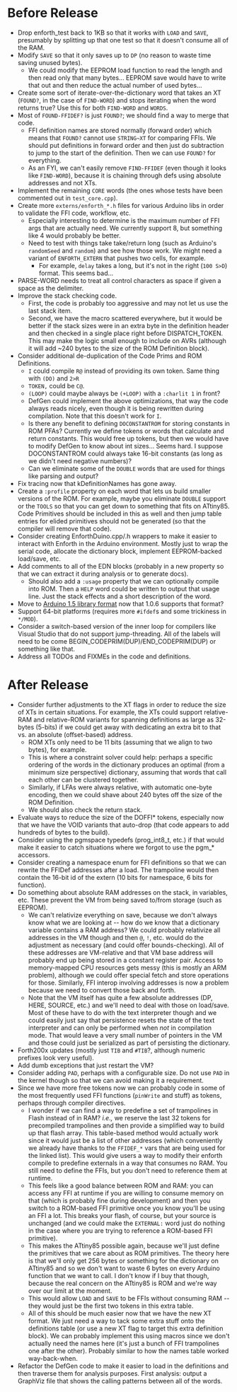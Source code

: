 # Before Release

* Drop enforth\_test back to 1KB so that it works with `LOAD` and `SAVE`, presumably by splitting up that one test so that it doesn't consume all of the RAM.
* Modify `SAVE` so that it only saves up to `DP` (no reason to waste time saving unused bytes).
  * We could modify the EEPROM load function to read the length and then read only that many bytes... EEPROM save would have to write that out and then reduce the actual number of used bytes...
* Create some sort of iterate-over-the-dictionary word that takes an XT (`FOUND?`, in the case of `FIND-WORD`) and stops iterating when the word returns true?  Use this for both `FIND-WORD` and `WORDS`.
* Most of `FOUND-FFIDEF?` is just `FOUND?`; we should find a way to merge that code.
  * FFI definition names are stored normally (forward order) which means that `FOUND?` cannot use `STRING~XT` for comparing FFIs.  We should put definitions in forward order and then just do subtraction to jump to the start of the definition.  Then we can use `FOUND?` for everything.
  * As an FYI, we can't easily remove `FIND-FFIDEF` (even though it looks like `FIND-WORD`), because it is chaining through defs using absolute addresses and not XTs.
* Implement the remaining `CORE` words (the ones whose tests have been commented out in `test_core.cpp`).
* Create more `externs/enforth_*.h` files for various Arduino libs in order to validate the FFI code, workflow, etc.
  * Especially interesting to determine is the maximum number of FFI args that are actually need.  We currently support 8, but something like 4 would probably be better.
  * Need to test with things take take/return long (such as Arduino's `randomSeed` and `random`) and see how those work.  We might need a variant of `ENFORTH_EXTERN` that pushes two cells, for example.
    * For example, `delay` takes a long, but it's not in the right (`100 S>D`) format.  This seems bad...
* PARSE-WORD needs to treat all control characters as space if given a space as the delimiter.
* Improve the stack checking code.
  * First, the code is probably too aggressive and may not let us use the last stack item.
  * Second, we have the macro scattered everywhere, but it would be better if the stack sizes were in an extra byte in the definition header and then checked in a single place right before DISPATCH\_TOKEN.  This may make the logic small enough to include on AVRs (although it will add ~240 bytes to the size of the ROM Definition block).
* Consider additional de-duplication of the Code Prims and ROM Definitions.
  * `I` could compile `R@` instead of providing its own token.  Same thing with `(DO)` and `2>R`
  * `TOKEN,` could be `C@`.
  * `(LOOP)` could maybe always be `(+LOOP)` with a `:charlit 1` in front?
  * DefGen could implement the above optimizations, that way the code always reads nicely, even though it is being rewritten during compilation.  Note that this doesn't work for `I`.
  * Is there any benefit to defining `DOCONSTANTROM` for storing constants in ROM PFAs?  Currently we define tokens or words that calculate and return constants.  This would free up tokens, but then we would have to modify DefGen to know about int sizes...  Seems hard.  I suppose DOCONSTANTROM could always take 16-bit constants (as long as we didn't need negative numbers)?
  * Can we eliminate some of the `DOUBLE` words that are used for things like parsing and output?
* Fix tracing now that kDefinitionNames has gone away.
* Create a `:profile` property on each word that lets us build smaller versions of the ROM.  For example, maybe you eliminate `DOUBLE` support or the `TOOLS` so that you can get down to something that fits on ATtiny85.  Code Primitives should be included in this as well and then jump table entries for elided primitives should not be generated (so that the compiler will remove that code).
* Consider creating EnforthDuino.cpp/.h wrappers to make it easier to interact with Enforth in the Arduino environment.  Mostly just to wrap the serial code, allocate the dictionary block, implement EEPROM-backed load/save, etc.
* Add comments to all of the EDN blocks (probably in a new property so that we can extract it during analysis or to generate docs).
  * Should also add a `:usage` property that we can optionally compile into ROM.  Then a `HELP` word could be written to output that usage line.  Just the stack effects and a short description of the word.
* Move to [Arduino 1.5 library format](https://github.com/arduino/Arduino/wiki/Arduino-IDE-1.5:-Library-specification) now that 1.0.6 supports that format?
* Support 64-bit platforms (requires more `#ifdef`s and some trickiness in `*/MOD`).
* Consider a switch-based version of the inner loop for compilers like Visual Studio that do not support jump-threading.  All of the labels will need to be come BEGIN\_CODEPRIM(DUP)/END\_CODEPRIM(DUP) or something like that.
* Address all TODOs and FIXMEs in the code and definitions.

# After Release

* Consider further adjustments to the XT flags in order to reduce the size of XTs in certain situations.  For example, the XTs could support relative-RAM and relative-ROM variants for spanning definitions as large as 32-bytes (5-bits) if we could get away with dedicating an extra bit to that vs. an absolute (offset-based) address.
  * ROM XTs only need to be 11 bits (assuming that we align to two bytes), for example.
  * This is where a constraint solver could help: perhaps a specific ordering of the words in the dictionary produces an optimal (from a minimum size perspective) dictionary, assuming that words that call each other can be clustered together.
  * Similarly, if LFAs were always relative, with automatic one-byte encoding, then we could shave about 240 bytes off the size of the ROM Definition.
  * We should also check the return stack.
* Evaluate ways to reduce the size of the DOFFI\* tokens, especially now that we have the VOID variants that auto-drop (that code appears to add hundreds of bytes to the build).
* Consider using the pgmspace typedefs (prog\_int8\_t, etc.) if that would make it easier to catch situations where we forgot to use the pgm\_\* accessors.
* Consider creating a namespace enum for FFI definitions so that we can rewrite the FFIDef addresses after a load.  The trampoline would then contain the 16-bit id of the extern (10 bits for namespace, 6 bits for function).
* Do something about absolute RAM addresses on the stack, in variables, etc.  These prevent the VM from being saved to/from storage (such as EEPROM).
  * We can't relativize everything on save, because we don't always know what we are looking at -- how do we know that a dictionary variable contains a RAM address?  We could probably relativize all addresses in the VM though and then `@`, `!`, etc. would do the adjustment as necessary (and could offer bounds-checking).  All of these addresses are VM-relative and that VM base address will probably end up being stored in a constant register pair.  Access to memory-mapped CPU resources gets messy (this is mostly an ARM problem), although we could offer special fetch and store operations for those.  Similarly, FFI interop involving addresses is now a problem because we need to convert those back and forth.
  * Note that the VM itself has quite a few absolute addresses (DP, HERE, SOURCE, etc.) and we'll need to deal with those on load/save.  Most of these have to do with the text interpreter though and we could easily just say that persistence resets the state of the text interpreter and can only be performed when *not* in compilation mode.  That would leave a very small number of pointers in the VM and those could just be serialized as part of persisting the dictionary.
* Forth200x updates (mostly just `TIB` and `#TIB`?, although numeric prefixes look very useful).
* Add dumb exceptions that just restart the VM?
* Consider adding `PAD`, perhaps with a configurable size.  Do not use `PAD` in the kernel though so that we can avoid making it a requirement.
* Since we have more free tokens now we can probably code in some of the most frequently used FFI functions (`pinWrite` and stuff) as tokens, perhaps through compiler directives.
  * I wonder if we can find a way to predefine a set of trampolines in Flash instead of in RAM?  *i.e.,* we reserve the last 32 tokens for precompiled trampolines and then provide a simplified way to build up that flash array.  This table-based method would actually work since it would just be a list of other addresses (which conveniently we already have thanks to the `FFIDEF_*` vars that are being used for the linked list).  This would give users a way to modify their enforth compile to predefine externals in a way that consumes no RAM.  You still need to define the FFIs, but you don't need to reference them at runtime.
  * This feels like a good balance between ROM and RAM: you can access any FFI at runtime if you are willing to consume memory on that (which is probably fine during development) and then you switch to a ROM-based FFI primitive once you know you'll be using an FFI a lot.  This breaks your flash, of course, but your source is unchanged (and we could make the `EXTERNAL:` word just do nothing in the case where you are trying to reference a ROM-based FFI primitive).
  * This makes the ATtiny85 possible again, because we'll just define the primitives that we care about as ROM primitives.  The theory here is that we'll only get 256 bytes or something for the dictionary on ATtiny85 and so we don't want to waste 6 bytes on every Arduino function that we want to call.  I don't know if I buy that though, because the real concern on the ATtiny85 is ROM and we're way over our limit at the moment.
  * This would allow `LOAD` and `SAVE` to be FFIs without consuming RAM -- they would just be the first two tokens in this extra table.
  * All of this should be much easier now that we have the new XT format.  We just need a way to tack some extra stuff onto the definitions table (or use a new XT flag to target this extra definition block).  We can probably implement this using macros since we don't actually need the names here (it's just a bunch of FFI trampolines one after the other).  Probably similar to how the names table worked way-back-when.
* Refactor the DefGen code to make it easier to load in the definitions and then traverse them for analysis purposes.  First analysis: output a GraphViz file that shows the calling patterns between all of the words.
